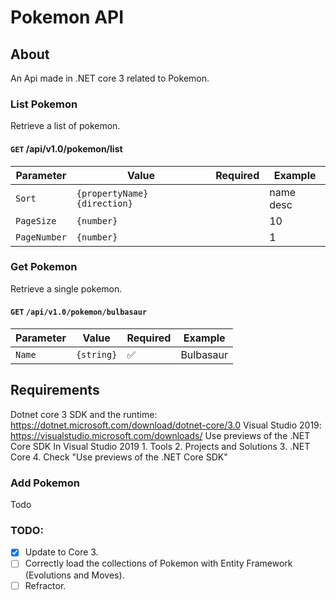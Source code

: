 # Pokemon API #

## About ##
An Api made in .NET core 3 related to Pokemon.

### List Pokemon

Retrieve a list of pokemon.

#### `GET` /api/v1.0/pokemon/list

| Parameter    | Value                        | Required | Example   |
| ------------ | ---------------------------- | -------- | --------- |
| `Sort`       | `{propertyName} {direction}` |          | name desc |
| `PageSize`   | `{number}`                   |          | 10        |
| `PageNumber` | `{number}`                   |          | 1         |

### Get Pokemon

Retrieve a single pokemon.

#### `GET` `/api/v1.0/pokemon/bulbasaur`

| Parameter | Value    | Required | Example           |
| --------- | -------- | -------- | ----------------- |
| `Name`      | `{string}` | ✅        | Bulbasaur |

## Requirements
Dotnet core 3 SDK and the runtime: https://dotnet.microsoft.com/download/dotnet-core/3.0
Visual Studio 2019: https://visualstudio.microsoft.com/downloads/
Use previews of the .NET Core SDK
In Visual Studio 2019
    1. Tools
    2. Projects and Solutions
    3. .NET Core
    4. Check "Use previews of the .NET Core SDK"

### Add Pokemon

Todo

### TODO:

- [x] Update to Core 3.
- [ ] Correctly load the collections of Pokemon with Entity Framework (Evolutions and Moves).
- [ ] Refractor.